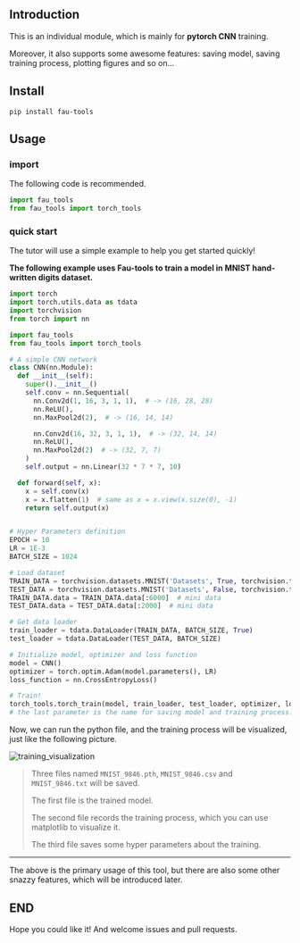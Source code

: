 ## Introduction

This is an individual module, which is mainly for **pytorch CNN** training.

Moreover, it also supports some awesome features: saving model, saving training process, plotting figures and so on...

## Install

`pip install fau-tools`

## Usage

### import

The following code is recommended.

```python
import fau_tools
from fau_tools import torch_tools
```

### quick start

The tutor will use a simple example to help you get started quickly!

**The following example uses Fau-tools to train a model in MNIST hand-written digits dataset.**

```python
import torch
import torch.utils.data as tdata
import torchvision
from torch import nn

import fau_tools
from fau_tools import torch_tools

# A simple CNN network
class CNN(nn.Module):
  def __init__(self):
    super().__init__()
    self.conv = nn.Sequential(
      nn.Conv2d(1, 16, 3, 1, 1),  # -> (16, 28, 28)
      nn.ReLU(),
      nn.MaxPool2d(2),  # -> (16, 14, 14)

      nn.Conv2d(16, 32, 3, 1, 1),  # -> (32, 14, 14)
      nn.ReLU(),
      nn.MaxPool2d(2)  # -> (32, 7, 7)
    )
    self.output = nn.Linear(32 * 7 * 7, 10)

  def forward(self, x):
    x = self.conv(x)
    x = x.flatten(1)  # same as x = x.view(x.size(0), -1)
    return self.output(x)


# Hyper Parameters definition
EPOCH = 10
LR = 1E-3
BATCH_SIZE = 1024

# Load dataset
TRAIN_DATA = torchvision.datasets.MNIST('Datasets', True, torchvision.transforms.ToTensor(), download=True)
TEST_DATA = torchvision.datasets.MNIST('Datasets', False, torchvision.transforms.ToTensor())
TRAIN_DATA.data = TRAIN_DATA.data[:6000]  # mini data
TEST_DATA.data = TEST_DATA.data[:2000]  # mini data

# Get data loader
train_loader = tdata.DataLoader(TRAIN_DATA, BATCH_SIZE, True)
test_loader = tdata.DataLoader(TEST_DATA, BATCH_SIZE)

# Initialize model, optimizer and loss function
model = CNN()
optimizer = torch.optim.Adam(model.parameters(), LR)
loss_function = nn.CrossEntropyLoss()

# Train!
torch_tools.torch_train(model, train_loader, test_loader, optimizer, loss_function, EPOCH, name="MNIST")
# the last parameter is the name for saving model and training process.
```

Now, we can run the python file, and the training process will be visualized, just like the following picture.

![training_visualization](github_attachment/training_visualization.png)

> Three files named `MNIST_9846.pth`, `MNIST_9846.csv` and `MNIST_9846.txt` will be saved.
>
> The first file is the trained model.
>
> The second file records the training process, which you can use matplotlib to visualize it.
>
> The third file saves some hyper parameters about the training.

---

The above is the primary usage of this tool, but there are also some other snazzy features, which will be introduced later.

## END

Hope you could like it! And welcome issues and pull requests.
